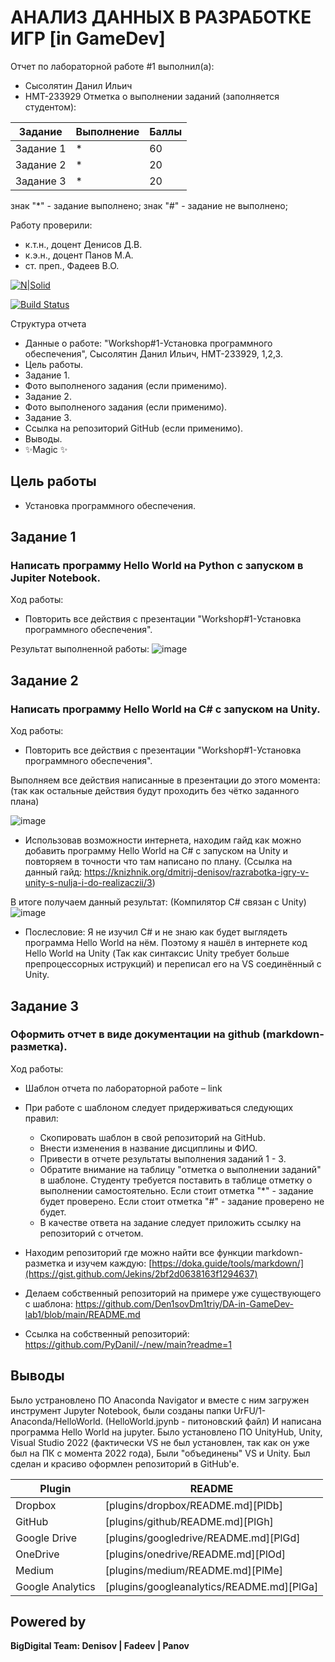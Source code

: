 # АНАЛИЗ ДАННЫХ В РАЗРАБОТКЕ ИГР [in GameDev]
Отчет по лабораторной работе #1 выполнил(а):
- Сысолятин Данил Ильич
- НМТ-233929
Отметка о выполнении заданий (заполняется студентом):

| Задание | Выполнение | Баллы |
| ------ | ------ | ------ |
| Задание 1 | * | 60 |
| Задание 2 | * | 20 |
| Задание 3 | * | 20 |

знак "*" - задание выполнено; знак "#" - задание не выполнено;

Работу проверили:
- к.т.н., доцент Денисов Д.В.
- к.э.н., доцент Панов М.А.
- ст. преп., Фадеев В.О.

[![N|Solid](https://cldup.com/dTxpPi9lDf.thumb.png)](https://nodesource.com/products/nsolid)

[![Build Status](https://travis-ci.org/joemccann/dillinger.svg?branch=master)](https://travis-ci.org/joemccann/dillinger)

Структура отчета

- Данные о работе: "Workshop#1-Установка программного обеспечения", Сысолятин Данил Ильич, НМТ-233929, 1,2,3.
- Цель работы.
- Задание 1.
- Фото выполненого задания (если применимо).
- Задание 2.
- Фото выполненого задания (если применимо).
- Задание 3.
- Ссылка на репозиторий GitHub (если применимо).
- Выводы.
- ✨Magic ✨

## Цель работы
- Установка программного обеспечения.

## Задание 1
### Написать программу Hello World на Python с запуском в Jupiter Notebook.
Ход работы:
- Повторить все действия с презентации "Workshop#1-Установка программного обеспечения".

Результат выполненной работы:
![image](https://github.com/user-attachments/assets/d51298f9-e82a-427c-8bec-2dd9310ae3a6)

## Задание 2
### Написать программу Hello World на C# с запуском на Unity.
Ход работы:
- Повторить все действия с презентации "Workshop#1-Установка программного обеспечения".
  
Выполняем все действия написанные в презентации до этого момента: (так как остальные действия будут проходить без чётко заданного плана)

![image](https://github.com/user-attachments/assets/a442d754-4082-45fd-aacf-7da057a72f65)

- Использовав возможности интернета, находим гайд как можно добавить программу Hello World на C# с запуском на Unity и повторяем в точности что там написано по плану. (Ссылка на данный гайд: https://knizhnik.org/dmitrij-denisov/razrabotka-igry-v-unity-s-nulja-i-do-realizaczii/3)

В итоге получаем данный результат: (Компилятор C# связан с Unity)
![image](https://github.com/user-attachments/assets/93e572a8-b080-4a8c-8218-d630911c2cd0)

- Послесловие: Я не изучил C# и не знаю как будет выглядеть программа Hello World на нём. Поэтому я нашёл в интернете код Hello World на Unity (Так как синтаксис Unity требует больше препроцессорных иструкций) и переписал его на VS соединённый с Unity.

## Задание 3
### Оформить отчет в виде документации на github (markdown-разметка).
Ход работы:
- Шаблон отчета по лабораторной работе – link
- При работе с шаблоном следует придерживаться следующих правил:
  - Скопировать шаблон в свой репозиторий на GitHub.
  - Внести изменения в название дисциплины и ФИО.
  - Привести в отчете результаты выполнения заданий 1 - 3.
  - Обратите внимание на таблицу "отметка о выполнении заданий" в шаблоне. Студенту требуется поставить в таблице отметку о выполнении самостоятельно. Если стоит отметка "*" - задание будет проверено. Если стоит отметка "#" - задание проверено не будет.
  - В качестве ответа на задание следует приложить ссылку на репозиторий с отчетом.

- Находим репозиторий где можно найти все функции markdown-разметка и изучем каждую: [https://doka.guide/tools/markdown/](https://gist.github.com/Jekins/2bf2d0638163f1294637)
- Делаем собственный репозиторий на примере уже существующего с шаблона: https://github.com/Den1sovDm1triy/DA-in-GameDev-lab1/blob/main/README.md
- Ссылка на собственный репозиторий: https://github.com/PyDanil/-/new/main?readme=1

## Выводы

Было устрановлено ПО Anaconda Navigator и вместе с ним загружен инструмент Jupyter Notebook, были созданы папки UrFU/1-Anaconda/HelloWorld. (HelloWorld.jpynb - питоновский файл) И написана программа Hello World на jupyter.
Было установлено ПО UnityHub, Unity, Visual Studio 2022 (фактически VS не был установлен, так как он уже был на ПК с момента 2022 года), Были "объединены" VS и Unity.
Был сделан и красиво оформлен репозиторий в GitHub'e.

| Plugin | README |
| ------ | ------ |
| Dropbox | [plugins/dropbox/README.md][PlDb] |
| GitHub | [plugins/github/README.md][PlGh] |
| Google Drive | [plugins/googledrive/README.md][PlGd] |
| OneDrive | [plugins/onedrive/README.md][PlOd] |
| Medium | [plugins/medium/README.md][PlMe] |
| Google Analytics | [plugins/googleanalytics/README.md][PlGa] |

## Powered by

**BigDigital Team: Denisov | Fadeev | Panov**
